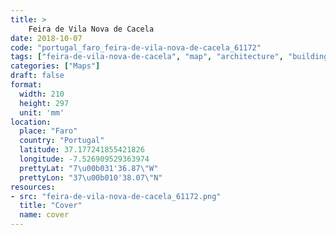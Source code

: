```yaml
---
title: > 
    Feira de Vila Nova de Cacela
date: 2018-10-07
code: "portugal_faro_feira-de-vila-nova-de-cacela_61172"
tags: ["feira-de-vila-nova-de-cacela", "map", "architecture", "buildings", "Faro", "Portugal"]
categories: ["Maps"]
draft: false
format:
  width: 210
  height: 297
  unit: 'mm'
location:
  place: "Faro"
  country: "Portugal"
  latitude: 37.177241855421826
  longitude: -7.526909529363974
  prettyLat: "7\u00b031'36.87\"W"
  prettyLon: "37\u00b010'38.07\"N"
resources:
- src: "feira-de-vila-nova-de-cacela_61172.png"
  title: "Cover"
  name: cover
---
```

